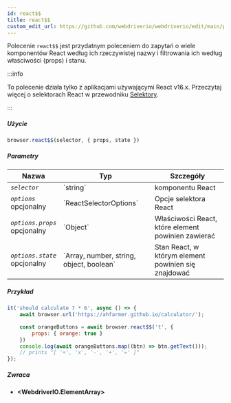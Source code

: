 ```yaml
---
id: react$$
title: react$$
custom_edit_url: https://github.com/webdriverio/webdriverio/edit/main/packages/webdriverio/src/commands/browser/react$$.ts
---
```


Polecenie `react$$` jest przydatnym poleceniem do zapytań o wiele komponentów React według ich rzeczywistej nazwy i filtrowania ich według właściwości (props) i stanu.

:::info

To polecenie działa tylko z aplikacjami używającymi React v16.x. Przeczytaj więcej o selektorach React w przewodniku [Selektory](/docs/selectors#react-selectors).

:::

##### Użycie

```js
browser.react$$(selector, { props, state })
```

##### Parametry

<table>
  <thead>
    <tr>
      <th>Nazwa</th><th>Typ</th><th>Szczegóły</th>
    </tr>
  </thead>
  <tbody>
    <tr>
      <td><code><var>selector</var></code></td>
      <td>`string`</td>
      <td>komponentu React</td>
    </tr>
    <tr>
      <td><code><var>options</var></code><br /><span className="label labelWarning">opcjonalny</span></td>
      <td>`ReactSelectorOptions`</td>
      <td>Opcje selektora React</td>
    </tr>
    <tr>
      <td><code><var>options.props</var></code><br /><span className="label labelWarning">opcjonalny</span></td>
      <td>`Object`</td>
      <td>Właściwości React, które element powinien zawierać</td>
    </tr>
    <tr>
      <td><code><var>options.state</var></code><br /><span className="label labelWarning">opcjonalny</span></td>
      <td>`Array<any>, number, string, object, boolean`</td>
      <td>Stan React, w którym element powinien się znajdować</td>
    </tr>
  </tbody>
</table>

##### Przykład

```js title="pause.js"
it('should calculate 7 * 6', async () => {
    await browser.url('https://ahfarmer.github.io/calculator/');

    const orangeButtons = await browser.react$$('t', {
        props: { orange: true }
    })
    console.log(await orangeButtons.map((btn) => btn.getText()));
    // prints "[ '÷', 'x', '-', '+', '=' ]"
});
```

##### Zwraca

- **&lt;WebdriverIO.ElementArray&gt;**